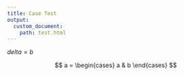 ```yaml
---
title: Case Test
output:
  custom_document:
    path: test.html
---
```


$delta=b$


$$
a = \begin{cases}
    a & b
\end{cases}
$$